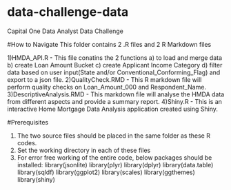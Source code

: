 # data-challenge-data
Capital One Data Analyst Data Challenge

#How to Navigate
This folder contains 2 .R files and 2 R Markdown files

1)HMDA_API.R - This file conatins the 2 functions a) to load and merge data b) create Loan Amount Bucket c) create Applicant Income Category d) filter data based on user input(State and/or Conventional_Conforming_Flag) and export to a json file.
2)QualityCheck.RMD - This R markdown file will perform quality checks on Loan_Amount_000 and Respondent_Name.
3)DescriptiveAnalysis.RMD - This markdown file will analyse the HMDA data from different aspects and provide a summary report.
4)Shiny.R - This is an interactive Home Mortgage Data Analysis application created using Shiny.

#Prerequisites
1) The two source files should be placed in the same folder as these R codes.
2) Set the working directory in each of these files
3) For error free working of the entire code, below packages should be installed:
library(jsonlite)
library(plyr)
library(dplyr)
library(data.table)
library(sqldf)
library(ggplot2)
library(scales)
library(ggthemes)
library(shiny)






